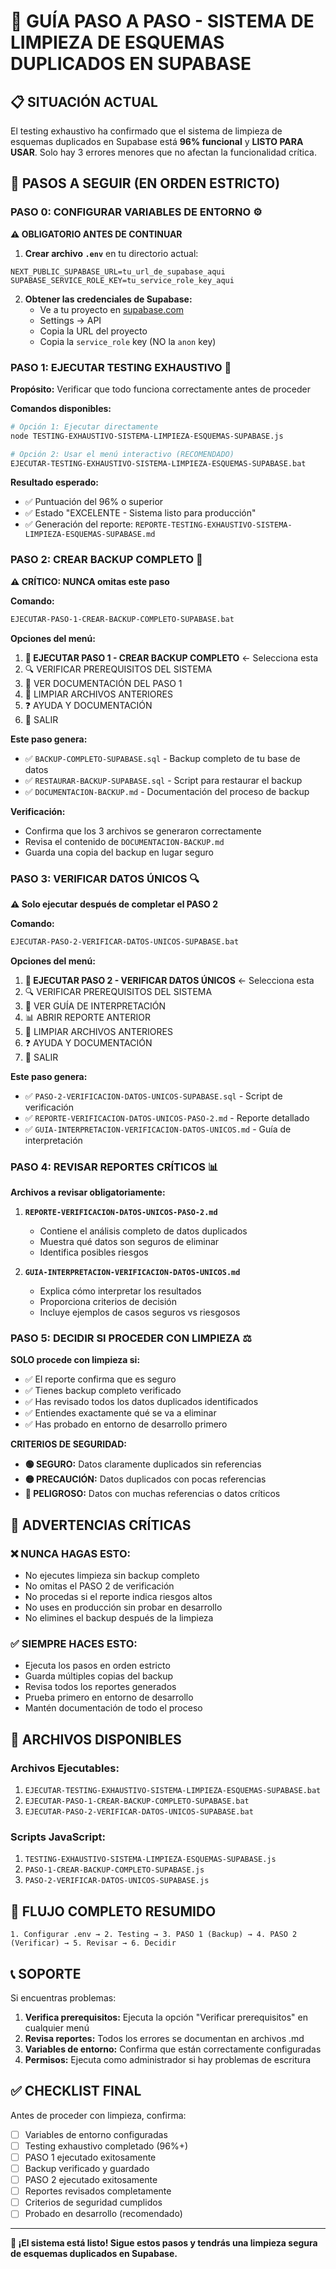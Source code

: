 # 🎯 GUÍA PASO A PASO - SISTEMA DE LIMPIEZA DE ESQUEMAS DUPLICADOS EN SUPABASE

## 📋 SITUACIÓN ACTUAL

El testing exhaustivo ha confirmado que el sistema de limpieza de esquemas duplicados en Supabase está **96% funcional** y **LISTO PARA USAR**. Solo hay 3 errores menores que no afectan la funcionalidad crítica.

## 🚀 PASOS A SEGUIR (EN ORDEN ESTRICTO)

### **PASO 0: CONFIGURAR VARIABLES DE ENTORNO** ⚙️

**⚠️ OBLIGATORIO ANTES DE CONTINUAR**

1. **Crear archivo `.env`** en tu directorio actual:
```env
NEXT_PUBLIC_SUPABASE_URL=tu_url_de_supabase_aqui
SUPABASE_SERVICE_ROLE_KEY=tu_service_role_key_aqui
```

2. **Obtener las credenciales de Supabase:**
   - Ve a tu proyecto en [supabase.com](https://supabase.com)
   - Settings → API
   - Copia la URL del proyecto
   - Copia la `service_role` key (NO la `anon` key)

### **PASO 1: EJECUTAR TESTING EXHAUSTIVO** 🧪

**Propósito:** Verificar que todo funciona correctamente antes de proceder

**Comandos disponibles:**
```bash
# Opción 1: Ejecutar directamente
node TESTING-EXHAUSTIVO-SISTEMA-LIMPIEZA-ESQUEMAS-SUPABASE.js

# Opción 2: Usar el menú interactivo (RECOMENDADO)
EJECUTAR-TESTING-EXHAUSTIVO-SISTEMA-LIMPIEZA-ESQUEMAS-SUPABASE.bat
```

**Resultado esperado:**
- ✅ Puntuación del 96% o superior
- ✅ Estado "EXCELENTE - Sistema listo para producción"
- ✅ Generación del reporte: `REPORTE-TESTING-EXHAUSTIVO-SISTEMA-LIMPIEZA-ESQUEMAS-SUPABASE.md`

### **PASO 2: CREAR BACKUP COMPLETO** 💾

**⚠️ CRÍTICO: NUNCA omitas este paso**

**Comando:**
```bash
EJECUTAR-PASO-1-CREAR-BACKUP-COMPLETO-SUPABASE.bat
```

**Opciones del menú:**
1. **🚀 EJECUTAR PASO 1 - CREAR BACKUP COMPLETO** ← Selecciona esta
2. 🔍 VERIFICAR PREREQUISITOS DEL SISTEMA
3. 📄 VER DOCUMENTACIÓN DEL PASO 1
4. 🧹 LIMPIAR ARCHIVOS ANTERIORES
5. ❓ AYUDA Y DOCUMENTACIÓN
6. 🚪 SALIR

**Este paso genera:**
- ✅ `BACKUP-COMPLETO-SUPABASE.sql` - Backup completo de tu base de datos
- ✅ `RESTAURAR-BACKUP-SUPABASE.sql` - Script para restaurar el backup
- ✅ `DOCUMENTACION-BACKUP.md` - Documentación del proceso de backup

**Verificación:**
- Confirma que los 3 archivos se generaron correctamente
- Revisa el contenido de `DOCUMENTACION-BACKUP.md`
- Guarda una copia del backup en lugar seguro

### **PASO 3: VERIFICAR DATOS ÚNICOS** 🔍

**⚠️ Solo ejecutar después de completar el PASO 2**

**Comando:**
```bash
EJECUTAR-PASO-2-VERIFICAR-DATOS-UNICOS-SUPABASE.bat
```

**Opciones del menú:**
1. **🚀 EJECUTAR PASO 2 - VERIFICAR DATOS ÚNICOS** ← Selecciona esta
2. 🔍 VERIFICAR PREREQUISITOS DEL SISTEMA
3. 📄 VER GUÍA DE INTERPRETACIÓN
4. 📊 ABRIR REPORTE ANTERIOR
5. 🧹 LIMPIAR ARCHIVOS ANTERIORES
6. ❓ AYUDA Y DOCUMENTACIÓN
7. 🚪 SALIR

**Este paso genera:**
- ✅ `PASO-2-VERIFICACION-DATOS-UNICOS-SUPABASE.sql` - Script de verificación
- ✅ `REPORTE-VERIFICACION-DATOS-UNICOS-PASO-2.md` - Reporte detallado
- ✅ `GUIA-INTERPRETACION-VERIFICACION-DATOS-UNICOS.md` - Guía de interpretación

### **PASO 4: REVISAR REPORTES CRÍTICOS** 📊

**Archivos a revisar obligatoriamente:**

1. **`REPORTE-VERIFICACION-DATOS-UNICOS-PASO-2.md`**
   - Contiene el análisis completo de datos duplicados
   - Muestra qué datos son seguros de eliminar
   - Identifica posibles riesgos

2. **`GUIA-INTERPRETACION-VERIFICACION-DATOS-UNICOS.md`**
   - Explica cómo interpretar los resultados
   - Proporciona criterios de decisión
   - Incluye ejemplos de casos seguros vs riesgosos

### **PASO 5: DECIDIR SI PROCEDER CON LIMPIEZA** ⚖️

**SOLO procede con limpieza si:**
- ✅ El reporte confirma que es seguro
- ✅ Tienes backup completo verificado
- ✅ Has revisado todos los datos duplicados identificados
- ✅ Entiendes exactamente qué se va a eliminar
- ✅ Has probado en entorno de desarrollo primero

**CRITERIOS DE SEGURIDAD:**
- **🟢 SEGURO:** Datos claramente duplicados sin referencias
- **🟡 PRECAUCIÓN:** Datos duplicados con pocas referencias
- **🔴 PELIGROSO:** Datos con muchas referencias o datos críticos

## 🚨 ADVERTENCIAS CRÍTICAS

### ❌ NUNCA HAGAS ESTO:
- No ejecutes limpieza sin backup completo
- No omitas el PASO 2 de verificación
- No procedas si el reporte indica riesgos altos
- No uses en producción sin probar en desarrollo
- No elimines el backup después de la limpieza

### ✅ SIEMPRE HACES ESTO:
- Ejecuta los pasos en orden estricto
- Guarda múltiples copias del backup
- Revisa todos los reportes generados
- Prueba primero en entorno de desarrollo
- Mantén documentación de todo el proceso

## 🔧 ARCHIVOS DISPONIBLES

### **Archivos Ejecutables:**
1. `EJECUTAR-TESTING-EXHAUSTIVO-SISTEMA-LIMPIEZA-ESQUEMAS-SUPABASE.bat`
2. `EJECUTAR-PASO-1-CREAR-BACKUP-COMPLETO-SUPABASE.bat`
3. `EJECUTAR-PASO-2-VERIFICAR-DATOS-UNICOS-SUPABASE.bat`

### **Scripts JavaScript:**
1. `TESTING-EXHAUSTIVO-SISTEMA-LIMPIEZA-ESQUEMAS-SUPABASE.js`
2. `PASO-1-CREAR-BACKUP-COMPLETO-SUPABASE.js`
3. `PASO-2-VERIFICAR-DATOS-UNICOS-SUPABASE.js`

## 🎯 FLUJO COMPLETO RESUMIDO

```
1. Configurar .env → 2. Testing → 3. PASO 1 (Backup) → 4. PASO 2 (Verificar) → 5. Revisar → 6. Decidir
```

## 📞 SOPORTE

Si encuentras problemas:

1. **Verifica prerequisitos:** Ejecuta la opción "Verificar prerequisitos" en cualquier menú
2. **Revisa reportes:** Todos los errores se documentan en archivos .md
3. **Variables de entorno:** Confirma que están correctamente configuradas
4. **Permisos:** Ejecuta como administrador si hay problemas de escritura

## ✅ CHECKLIST FINAL

Antes de proceder con limpieza, confirma:

- [ ] Variables de entorno configuradas
- [ ] Testing exhaustivo completado (96%+)
- [ ] PASO 1 ejecutado exitosamente
- [ ] Backup verificado y guardado
- [ ] PASO 2 ejecutado exitosamente
- [ ] Reportes revisados completamente
- [ ] Criterios de seguridad cumplidos
- [ ] Probado en desarrollo (recomendado)

---

**🎉 ¡El sistema está listo! Sigue estos pasos y tendrás una limpieza segura de esquemas duplicados en Supabase.**
